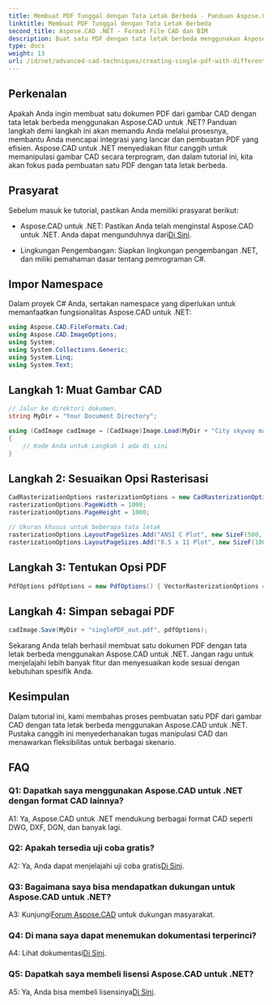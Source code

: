 ```yaml
---
title: Membuat PDF Tunggal dengan Tata Letak Berbeda - Panduan Aspose.CAD
linktitle: Membuat PDF Tunggal dengan Tata Letak Berbeda
second_title: Aspose.CAD .NET - Format File CAD dan BIM
description: Buat satu PDF dengan tata letak berbeda menggunakan Aspose.CAD untuk .NET. Ikuti panduan langkah demi langkah kami untuk integrasi yang lancar dan pembuatan PDF yang efisien.
type: docs
weight: 13
url: /id/net/advanced-cad-techniques/creating-single-pdf-with-different-layouts/
---
```

## Perkenalan

Apakah Anda ingin membuat satu dokumen PDF dari gambar CAD dengan tata letak berbeda menggunakan Aspose.CAD untuk .NET? Panduan langkah demi langkah ini akan memandu Anda melalui prosesnya, membantu Anda mencapai integrasi yang lancar dan pembuatan PDF yang efisien. Aspose.CAD untuk .NET menyediakan fitur canggih untuk memanipulasi gambar CAD secara terprogram, dan dalam tutorial ini, kita akan fokus pada pembuatan satu PDF dengan tata letak berbeda.

## Prasyarat

Sebelum masuk ke tutorial, pastikan Anda memiliki prasyarat berikut:

-  Aspose.CAD untuk .NET: Pastikan Anda telah menginstal Aspose.CAD untuk .NET. Anda dapat mengunduhnya dari[Di Sini](https://releases.aspose.com/cad/net/).

- Lingkungan Pengembangan: Siapkan lingkungan pengembangan .NET, dan miliki pemahaman dasar tentang pemrograman C#.

## Impor Namespace

Dalam proyek C# Anda, sertakan namespace yang diperlukan untuk memanfaatkan fungsionalitas Aspose.CAD untuk .NET:

```csharp
using Aspose.CAD.FileFormats.Cad;
using Aspose.CAD.ImageOptions;
using System;
using System.Collections.Generic;
using System.Linq;
using System.Text;
```

## Langkah 1: Muat Gambar CAD

```csharp
// Jalur ke direktori dokumen.
string MyDir = "Your Document Directory";

using (CadImage cadImage = (CadImage)Image.Load(MyDir + "City skyway map.dwg"))
{
    // Kode Anda untuk Langkah 1 ada di sini
}
```

## Langkah 2: Sesuaikan Opsi Rasterisasi

```csharp
CadRasterizationOptions rasterizationOptions = new CadRasterizationOptions();
rasterizationOptions.PageWidth = 1000;
rasterizationOptions.PageHeight = 1000;

// Ukuran khusus untuk beberapa tata letak
rasterizationOptions.LayoutPageSizes.Add("ANSI C Plot", new SizeF(500, 1000));
rasterizationOptions.LayoutPageSizes.Add("8.5 x 11 Plot", new SizeF(1000, 100));
```

## Langkah 3: Tentukan Opsi PDF

```csharp
PdfOptions pdfOptions = new PdfOptions() { VectorRasterizationOptions = rasterizationOptions };
```

## Langkah 4: Simpan sebagai PDF

```csharp
cadImage.Save(MyDir + "singlePDF_out.pdf", pdfOptions);
```

Sekarang Anda telah berhasil membuat satu dokumen PDF dengan tata letak berbeda menggunakan Aspose.CAD untuk .NET. Jangan ragu untuk menjelajahi lebih banyak fitur dan menyesuaikan kode sesuai dengan kebutuhan spesifik Anda.

## Kesimpulan

Dalam tutorial ini, kami membahas proses pembuatan satu PDF dari gambar CAD dengan tata letak berbeda menggunakan Aspose.CAD untuk .NET. Pustaka canggih ini menyederhanakan tugas manipulasi CAD dan menawarkan fleksibilitas untuk berbagai skenario.

## FAQ

### Q1: Dapatkah saya menggunakan Aspose.CAD untuk .NET dengan format CAD lainnya?

A1: Ya, Aspose.CAD untuk .NET mendukung berbagai format CAD seperti DWG, DXF, DGN, dan banyak lagi.

### Q2: Apakah tersedia uji coba gratis?

 A2: Ya, Anda dapat menjelajahi uji coba gratis[Di Sini](https://releases.aspose.com/).

### Q3: Bagaimana saya bisa mendapatkan dukungan untuk Aspose.CAD untuk .NET?

 A3: Kunjungi[Forum Aspose.CAD](https://forum.aspose.com/c/cad/19) untuk dukungan masyarakat.

### Q4: Di mana saya dapat menemukan dokumentasi terperinci?

 A4: Lihat dokumentasi[Di Sini](https://reference.aspose.com/cad/net/).

### Q5: Dapatkah saya membeli lisensi Aspose.CAD untuk .NET?

 A5: Ya, Anda bisa membeli lisensinya[Di Sini](https://purchase.aspose.com/buy).